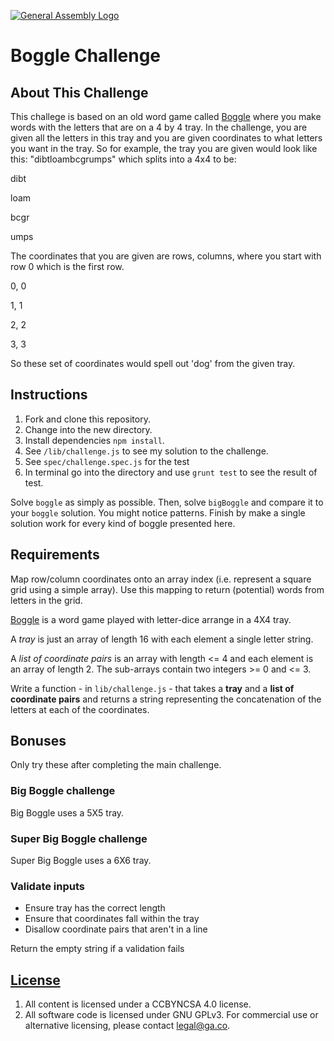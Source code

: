 [![General Assembly Logo](https://camo.githubusercontent.com/1a91b05b8f4d44b5bbfb83abac2b0996d8e26c92/687474703a2f2f692e696d6775722e636f6d2f6b6538555354712e706e67)](https://generalassemb.ly/education/web-development-immersive)

# Boggle Challenge

## About This Challenge
This challege is based on an old word game called [Boggle](https://en.wikipedia.org/wiki/Boggle) where you make words with the letters that are on a 4 by 4 tray. In the challenge, you are given all the letters in this tray and you are given coordinates to what letters you want in the tray. So for example, the tray you are given would look like this:
"dibtloambcgrumps" which splits into a 4x4 to be:

dibt

loam

bcgr

umps


The coordinates that you are given are rows, columns, where you start with row 0 which is the first row.

0, 0

1, 1

2, 2

3, 3


So these set of coordinates would spell out 'dog' from the given tray.

## Instructions

1.  Fork and clone this repository.
2.  Change into the new directory.
3.  Install dependencies `npm install`.
4.  See `/lib/challenge.js` to see my solution to the challenge.
5.  See `spec/challenge.spec.js` for the test
6.  In terminal go into the directory and use `grunt test` to see the result of test.

Solve `boggle` as simply as possible. Then, solve
`bigBoggle` and compare it to your `boggle` solution. You might notice
patterns. Finish by make a single solution work for every kind of boggle
presented here.

## Requirements

Map row/column coordinates onto an array index (i.e. represent a square grid
 using a simple array).  Use this mapping to return (potential) words from
 letters in the grid.

[Boggle](https://en.wikipedia.org/wiki/Boggle) is a word game played with
 letter-dice arrange in a 4X4 tray.

A _tray_ is just an array of length 16 with each element a single letter string.

A _list of coordinate pairs_ is an array with length <= 4 and each element is an
 array of length 2.  The sub-arrays contain two integers >= 0 and <= 3.

Write a function - in `lib/challenge.js` - that takes a **tray** and a **list of
 coordinate pairs** and returns a string representing the concatenation of the
 letters at each of the coordinates.

## Bonuses

Only try these after completing the main challenge.

### Big Boggle challenge

Big Boggle uses a 5X5 tray.

### Super Big Boggle challenge

Super Big Boggle uses a 6X6 tray.

### Validate inputs

-   Ensure tray has the correct length
-   Ensure that coordinates fall within the tray
-   Disallow coordinate pairs that aren't in a line

Return the empty string if a validation fails

## [License](LICENSE)

1.  All content is licensed under a CC­BY­NC­SA 4.0 license.
1.  All software code is licensed under GNU GPLv3. For commercial use or
    alternative licensing, please contact legal@ga.co.
